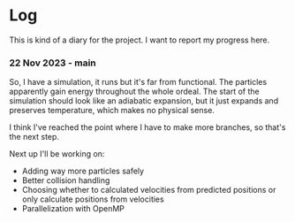 # Log

This is kind of a diary for the project. I want to report my progress here.

### 22 Nov 2023 - main

So, I have a simulation, it runs but it's far from functional. The particles apparently gain energy throughout the whole ordeal. The start of the simulation should look like an adiabatic expansion, but it just expands and preserves temperature, which makes no physical sense.

I think I've reached the point where I have to make more branches, so that's the next step.

Next up I'll be working on:

- Adding way more particles safely
- Better collision handling
- Choosing whether to calculated velocities from predicted positions or only calculate positions from velocities
- Parallelization with OpenMP